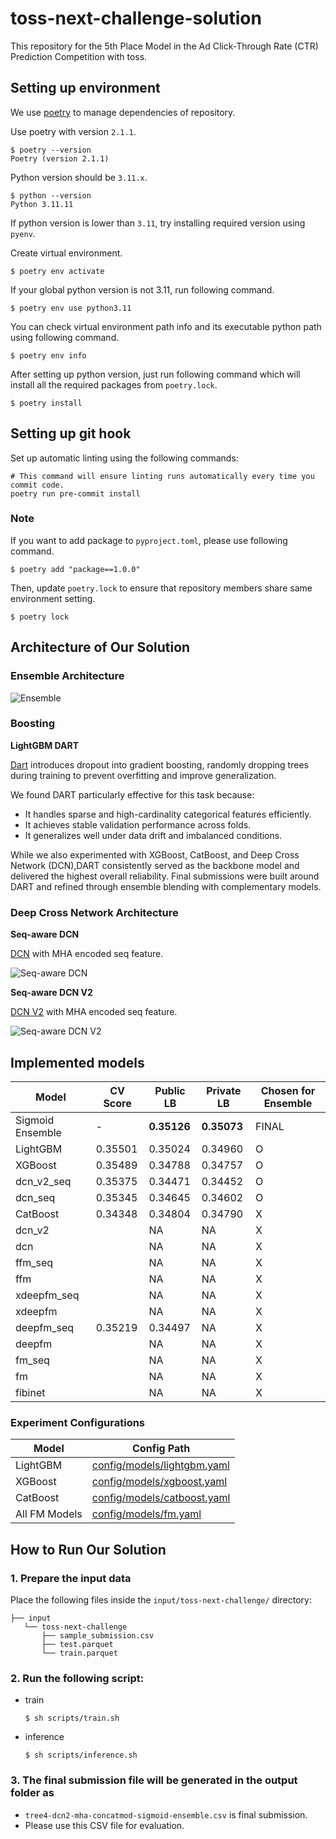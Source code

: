 # toss-next-challenge-solution
This repository for the 5th Place Model in the Ad Click-Through Rate (CTR) Prediction Competition with toss.

## Setting up environment

We use [poetry](https://github.com/python-poetry/poetry) to manage dependencies of repository.

Use poetry with version `2.1.1`.

```shell
$ poetry --version
Poetry (version 2.1.1)
```

Python version should be `3.11.x`.

```shell
$ python --version
Python 3.11.11
```

If python version is lower than `3.11`, try installing required version using `pyenv`.

Create virtual environment.

```shell
$ poetry env activate
```

If your global python version is not 3.11, run following command.

```shell
$ poetry env use python3.11
```

You can check virtual environment path info and its executable python path using following command.

```shell
$ poetry env info
```

After setting up python version, just run following command which will install all the required packages from `poetry.lock`.

```shell
$ poetry install
```

## Setting up git hook

Set up automatic linting using the following commands:
```shell
# This command will ensure linting runs automatically every time you commit code.
poetry run pre-commit install
```

### Note

If you want to add package to `pyproject.toml`, please use following command.

```shell
$ poetry add "package==1.0.0"
```

Then, update `poetry.lock` to ensure that repository members share same environment setting.

```shell
$ poetry lock
```

## Architecture of Our Solution

### Ensemble Architecture

![Ensemble](https://github.com/user-attachments/assets/6bba8d01-c5e1-4744-a7d0-0ebd6d38ffcf)

### Boosting
**LightGBM DART**

[Dart](https://arxiv.org/abs/1505.01866) introduces dropout into gradient boosting, randomly dropping trees during training to prevent overfitting and improve generalization.

We found DART particularly effective for this task because:
- It handles sparse and high-cardinality categorical features efficiently.
- It achieves stable validation performance across folds.
- It generalizes well under data drift and imbalanced conditions.

While we also experimented with XGBoost, CatBoost, and Deep Cross Network (DCN),DART consistently served as the backbone model and delivered the highest overall reliability.
Final submissions were built around DART and refined through ensemble blending with complementary models.

### Deep Cross Network Architecture

**Seq-aware DCN**

[DCN](https://arxiv.org/abs/1708.05123) with MHA encoded seq feature.

![Seq-aware DCN](https://github.com/user-attachments/assets/44bfb186-313c-401c-80f5-d1a0eb6f9c37)

**Seq-aware DCN V2**

[DCN V2](https://arxiv.org/abs/2008.13535) with MHA encoded seq feature.

![Seq-aware DCN V2](https://github.com/user-attachments/assets/4ae3802d-1e89-4763-892f-830a9634e8be)


## Implemented models

| Model           |CV Score| Public LB | Private LB | Chosen for Ensemble |
|-----------------|--------|-----------|------------|---------------------|
| Sigmoid Ensemble| - | **0.35126** | **0.35073** | FINAL |
| LightGBM        | 0.35501 | 0.35024 | 0.34960 | O |
| XGBoost         | 0.35489 | 0.34788 |	0.34757| O |
| dcn_v2_seq      | 0.35375 | 0.34471 | 0.34452 | O |
| dcn_seq         | 0.35345 | 0.34645 | 0.34602 | O |
| CatBoost        | 0.34348 | 0.34804  | 0.34790  | X |
| dcn_v2          | | NA  | NA  | X |
| dcn             | | NA  | NA  | X |
| ffm_seq         | | NA  | NA  | X |
| ffm             | | NA  | NA  | X |
| xdeepfm_seq     | | NA  | NA  | X |
| xdeepfm         | | NA  | NA  | X |
| deepfm_seq      | 0.35219 | 0.34497  | NA  | X |
| deepfm          | | NA  | NA  | X |
| fm_seq          | | NA  | NA  | X |
| fm              | | NA  | NA  | X |
| fibinet         | | NA  | NA  | X |


### Experiment Configurations

| Model         | Config Path |
|---------------|-------------|
| LightGBM      | [config/models/lightgbm.yaml](https://github.com/ds-wook/toss-next-challenge/blob/main/config/models/lightgbm.yaml) |
| XGBoost       | [config/models/xgboost.yaml](https://github.com/ds-wook/toss-next-challenge/blob/main/config/models/xgboost.yaml) |
| CatBoost      | [config/models/catboost.yaml](https://github.com/ds-wook/toss-next-challenge/blob/main/config/models/catboost.yaml) |
| All FM Models | [config/models/fm.yaml](https://github.com/ds-wook/toss-next-challenge/blob/main/config/models/fm.yaml) |


## How to Run Our Solution
### 1. Prepare the input data
Place the following files inside the `input/toss-next-challenge/` directory:
```
├── input
   └── toss-next-challenge
       ├── sample_submission.csv
       ├── test.parquet
       └── train.parquet
```

### 2. Run the following script:
- train
    ```shell
    $ sh scripts/train.sh
    ```

- inference

    ```shell
    $ sh scripts/inference.sh
    ```

### 3. The final submission file will be generated in the output folder as
- `tree4-dcn2-mha-concatmod-sigmoid-ensemble.csv` is final submission.
- Please use this CSV file for evaluation.
